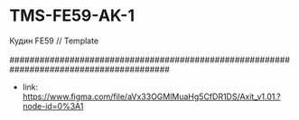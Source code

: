 # TMS-FE59-AK-1
Кудин FE59 // Template<br/>
<br/>
########################################################################################<br/>
- link: https://www.figma.com/file/aVx33OGMlMuaHg5CfDR1DS/Axit_v1.01.?node-id=0%3A1
</a>

